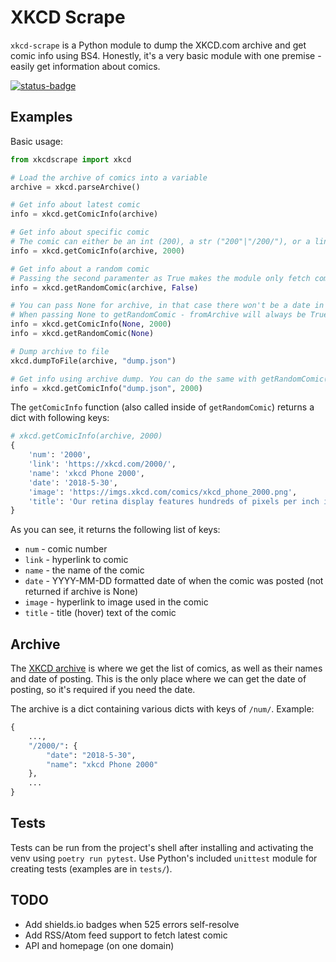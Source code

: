 # XKCD Scrape

`xkcd-scrape` is a Python module to dump the XKCD.com archive and get comic info using BS4. Honestly, it's a very basic module with one premise - easily get information about comics.

[![status-badge](https://ci.codeberg.org/api/badges/calamity/xkcd-scrape/status.svg)](https://ci.codeberg.org/calamity/xkcd-scrape)

## Examples
Basic usage:
```py
from xkcdscrape import xkcd

# Load the archive of comics into a variable
archive = xkcd.parseArchive()

# Get info about latest comic
info = xkcd.getComicInfo(archive)

# Get info about specific comic
# The comic can either be an int (200), a str ("200"|"/200/"), or a link ("https://xkcd.com/200")
info = xkcd.getComicInfo(archive, 2000)

# Get info about a random comic
# Passing the second paramenter as True makes the module only fetch comics that are present in the archive
info = xkcd.getRandomComic(archive, False)

# You can pass None for archive, in that case there won't be a date in response
# When passing None to getRandomComic - fromArchive will always be True
info = xkcd.getComicInfo(None, 2000)
info = xkcd.getRandomComic(None)

# Dump archive to file
xkcd.dumpToFile(archive, "dump.json")

# Get info using archive dump. You can do the same with getRandomComic()
info = xkcd.getComicInfo("dump.json", 2000)
```

The `getComicInfo` function (also called inside of `getRandomComic`) returns a dict with following keys:
```py
# xkcd.getComicInfo(archive, 2000)
{
    'num': '2000', 
    'link': 'https://xkcd.com/2000/', 
    'name': 'xkcd Phone 2000', 
    'date': '2018-5-30', 
    'image': 'https://imgs.xkcd.com/comics/xkcd_phone_2000.png', 
    'title': 'Our retina display features hundreds of pixels per inch in the central fovea region.'
}
```
As you can see, it returns the following list of keys:
- `num` - comic number
- `link` - hyperlink to comic
- `name` - the name of the comic
- `date` - YYYY-MM-DD formatted date of when the comic was posted (not returned if archive is None)
- `image` - hyperlink to image used in the comic
- `title` - title (hover) text of the comic

## Archive
The [XKCD archive](https://xkcd.com/archive/) is where we get the list of comics, as well as their names and date of posting. This is the only place where we can get the date of posting, so it's required if you need the date.

The archive is a dict containing various dicts with keys of `/num/`. Example:
```py
{
    ...,
    "/2000/": {
        "date": "2018-5-30", 
        "name": "xkcd Phone 2000"
    },
    ...
}
```

## Tests
Tests can be run from the project's shell after installing and activating the venv using `poetry run pytest`.
Use Python's included `unittest` module for creating tests (examples are in `tests/`).

## TODO
- Add shields.io badges when 525 errors self-resolve
- Add RSS/Atom feed support to fetch latest comic
- API and homepage (on one domain)